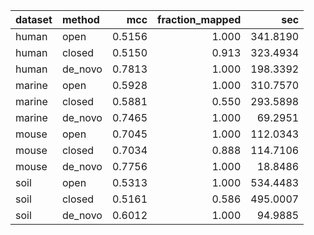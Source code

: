 |dataset |method  |    mcc| fraction_mapped|      sec|
|:-------|:-------|------:|---------------:|--------:|
|human   |open    | 0.5156|           1.000| 341.8190|
|human   |closed  | 0.5150|           0.913| 323.4934|
|human   |de_novo | 0.7813|           1.000| 198.3392|
|marine  |open    | 0.5928|           1.000| 310.7570|
|marine  |closed  | 0.5881|           0.550| 293.5898|
|marine  |de_novo | 0.7465|           1.000|  69.2951|
|mouse   |open    | 0.7045|           1.000| 112.0343|
|mouse   |closed  | 0.7034|           0.888| 114.7106|
|mouse   |de_novo | 0.7756|           1.000|  18.8486|
|soil    |open    | 0.5313|           1.000| 534.4483|
|soil    |closed  | 0.5161|           0.586| 495.0007|
|soil    |de_novo | 0.6012|           1.000|  94.9885|

